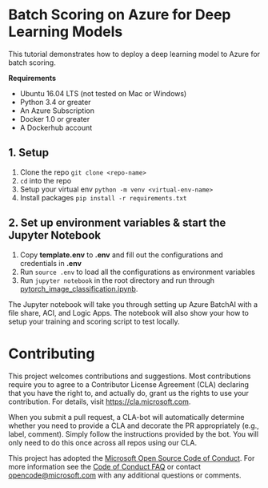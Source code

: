 # Batch Scoring on Azure for Deep Learning Models

This tutorial demonstrates how to deploy a deep learning model to Azure for batch scoring.

__Requirements__

- Ubuntu 16.04 LTS (not tested on Mac or Windows)
- Python 3.4 or greater
- An Azure Subscription
- Docker 1.0 or greater
- A Dockerhub account

## 1. Setup

1. Clone the repo `git clone <repo-name>`
2. `cd` into the repo
3. Setup your virtual env `python -m venv <virtual-env-name>`
4. Install packages `pip install -r requirements.txt`

## 2. Set up environment variables & start the Jupyter Notebook

1. Copy __template.env__ to __.env__ and fill out the configurations and credentials in __.env__
2. Run `source .env` to load all the configurations as environment variables
3. Run `jupyter notebook` in the root directory and run through [pytorch_image_classification.ipynb](./pytorch_image_classification).

The Jupyter notebook will take you through setting up Azure BatchAI with a file share, ACI, and Logic Apps. The notebook will also show your how to setup your training and scoring script to test locally.

# Contributing

This project welcomes contributions and suggestions.  Most contributions require you to agree to a
Contributor License Agreement (CLA) declaring that you have the right to, and actually do, grant us
the rights to use your contribution. For details, visit https://cla.microsoft.com.

When you submit a pull request, a CLA-bot will automatically determine whether you need to provide
a CLA and decorate the PR appropriately (e.g., label, comment). Simply follow the instructions
provided by the bot. You will only need to do this once across all repos using our CLA.

This project has adopted the [Microsoft Open Source Code of Conduct](https://opensource.microsoft.com/codeofconduct/).
For more information see the [Code of Conduct FAQ](https://opensource.microsoft.com/codeofconduct/faq/) or
contact [opencode@microsoft.com](mailto:opencode@microsoft.com) with any additional questions or comments.
